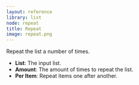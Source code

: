 ```yaml
---
layout: reference
library: list
node: repeat
title: Repeat
image: repeat.png
---
```

Repeat the list a number of times.

* **List**: The input list.
* **Amount**: The amount of times to repeat the list.
* **Per Item**: Repeat items one after another.
